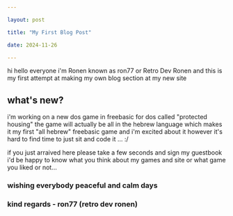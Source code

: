 ```yaml
---

layout: post

title: "My First Blog Post"

date: 2024-11-26

---
```




hi hello everyone i'm Ronen known as ron77 or Retro Dev Ronen and this is my first attempt at making my own blog section at my new site

## what's new?

i'm working on a new dos game in freebasic for dos called "protected housing" the game will actually be all in the hebrew language which makes it my first "all hebrew" freebasic game and i'm excited about it however it's hard to find time to just sit and code it ... :/

if you just arraived here please take a few seconds and sign my guestbook i'd be happy to know what you think about my games and site or what game you liked or not...

### wishing everybody peaceful and calm days

### kind regards - ron77 (retro dev ronen)
